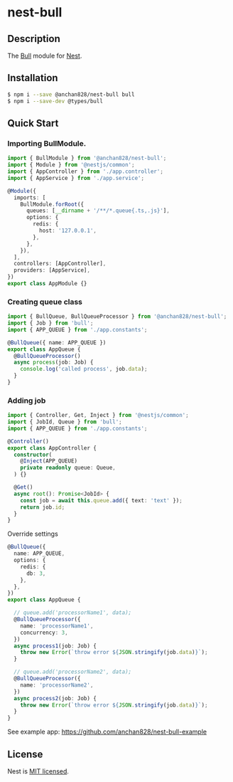 # nest-bull

## Description

The [Bull](https://github.com/OptimalBits/bull) module for [Nest](https://github.com/nestjs/nest).

## Installation

```bash
$ npm i --save @anchan828/nest-bull bull
$ npm i --save-dev @types/bull
```

## Quick Start

### Importing BullModule.

```ts
import { BullModule } from '@anchan828/nest-bull';
import { Module } from '@nestjs/common';
import { AppController } from './app.controller';
import { AppService } from './app.service';

@Module({
  imports: [
    BullModule.forRoot({
      queues: [__dirname + '/**/*.queue{.ts,.js}'],
      options: {
        redis: {
          host: '127.0.0.1',
        },
      },
    }),
  ],
  controllers: [AppController],
  providers: [AppService],
})
export class AppModule {}
```


### Creating queue class

```ts
import { BullQueue, BullQueueProcessor } from '@anchan828/nest-bull';
import { Job } from 'bull';
import { APP_QUEUE } from './app.constants';

@BullQueue({ name: APP_QUEUE })
export class AppQueue {
  @BullQueueProcessor()
  async process(job: Job) {
    console.log('called process', job.data);
  }
}
```

### Adding job

```ts
import { Controller, Get, Inject } from '@nestjs/common';
import { JobId, Queue } from 'bull';
import { APP_QUEUE } from './app.constants';

@Controller()
export class AppController {
  constructor(
    @Inject(APP_QUEUE)
    private readonly queue: Queue,
  ) {}

  @Get()
  async root(): Promise<JobId> {
    const job = await this.queue.add({ text: 'text' });
    return job.id;
  }
}
```

Override settings

```ts
@BullQueue({
  name: APP_QUEUE,
  options: {
    redis: {
      db: 3,
    },
  },
})
export class AppQueue {

  // queue.add('processorName1', data);
  @BullQueueProcessor({
    name: 'processorName1',
    concurrency: 3,
  })
  async process1(job: Job) {
    throw new Error(`throw error ${JSON.stringify(job.data)}`);
  }

  // queue.add('processorName2', data);
  @BullQueueProcessor({
    name: 'processorName2',
  })
  async process2(job: Job) {
    throw new Error(`throw error ${JSON.stringify(job.data)}`);
  }
}
```


See example app: https://github.com/anchan828/nest-bull-example


## License

Nest is [MIT licensed](LICENSE).